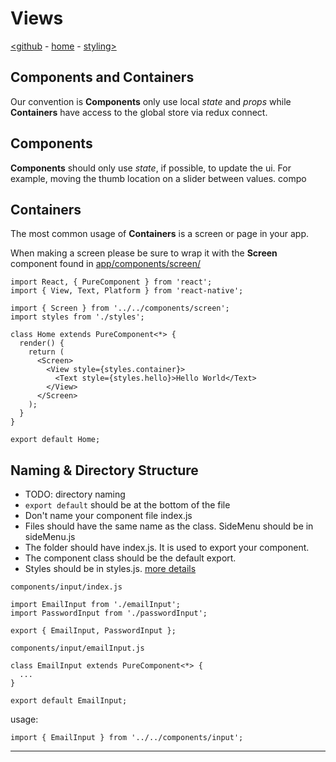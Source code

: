 # Views

[<github](github.md) - [home](index.md) - [styling>](styling.md)

## Components and Containers

Our convention is **Components** only use local _state_ and _props_ while **Containers** have access to the global store via redux connect.

## Components

**Components** should only use _state_, if possible, to update the ui. For example, moving the thumb location on a slider between values. compo

## Containers

The most common usage of **Containers** is a screen or page in your app.

When making a screen please be sure to wrap it with the **Screen** component found in [app/components/screen/](../app/components/screen/screen.js)

```
import React, { PureComponent } from 'react';
import { View, Text, Platform } from 'react-native';

import { Screen } from '../../components/screen';
import styles from './styles';

class Home extends PureComponent<*> {
  render() {
    return (
      <Screen>
        <View style={styles.container}>
          <Text style={styles.hello}>Hello World</Text>
        </View>
      </Screen>
    );
  }
}

export default Home;
```

## Naming & Directory Structure

- TODO: directory naming
- `export default` should be at the bottom of the file
- Don't name your component file index.js
- Files should have the same name as the class. SideMenu should be in sideMenu.js
- The folder should have index.js. It is used to export your component.
- The component class should be the default export.
- Styles should be in styles.js. [more details](styling.md)

`components/input/index.js`

```
import EmailInput from './emailInput';
import PasswordInput from './passwordInput';

export { EmailInput, PasswordInput };
```

`components/input/emailInput.js`

```
class EmailInput extends PureComponent<*> {
  ...
}

export default EmailInput;
```

usage:

```
import { EmailInput } from '../../components/input';
```

---
